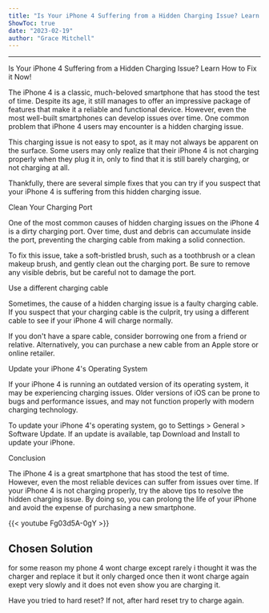 ```yaml
---
title: "Is Your iPhone 4 Suffering from a Hidden Charging Issue? Learn How to Fix it Now!"
ShowToc: true 
date: "2023-02-19"
author: "Grace Mitchell"
---
```

*****
Is Your iPhone 4 Suffering from a Hidden Charging Issue? Learn How to Fix it Now!

The iPhone 4 is a classic, much-beloved smartphone that has stood the test of time. Despite its age, it still manages to offer an impressive package of features that make it a reliable and functional device. However, even the most well-built smartphones can develop issues over time. One common problem that iPhone 4 users may encounter is a hidden charging issue.

This charging issue is not easy to spot, as it may not always be apparent on the surface. Some users may only realize that their iPhone 4 is not charging properly when they plug it in, only to find that it is still barely charging, or not charging at all.

Thankfully, there are several simple fixes that you can try if you suspect that your iPhone 4 is suffering from this hidden charging issue.

Clean Your Charging Port

One of the most common causes of hidden charging issues on the iPhone 4 is a dirty charging port. Over time, dust and debris can accumulate inside the port, preventing the charging cable from making a solid connection.

To fix this issue, take a soft-bristled brush, such as a toothbrush or a clean makeup brush, and gently clean out the charging port. Be sure to remove any visible debris, but be careful not to damage the port.

Use a different charging cable

Sometimes, the cause of a hidden charging issue is a faulty charging cable. If you suspect that your charging cable is the culprit, try using a different cable to see if your iPhone 4 will charge normally.

If you don't have a spare cable, consider borrowing one from a friend or relative. Alternatively, you can purchase a new cable from an Apple store or online retailer.

Update your iPhone 4's Operating System

If your iPhone 4 is running an outdated version of its operating system, it may be experiencing charging issues. Older versions of iOS can be prone to bugs and performance issues, and may not function properly with modern charging technology.

To update your iPhone 4's operating system, go to Settings > General > Software Update. If an update is available, tap Download and Install to update your iPhone.

Conclusion

The iPhone 4 is a great smartphone that has stood the test of time. However, even the most reliable devices can suffer from issues over time. If your iPhone 4 is not charging properly, try the above tips to resolve the hidden charging issue. By doing so, you can prolong the life of your iPhone and avoid the expense of purchasing a new smartphone.

{{< youtube Fg03d5A-0gY >}} 



## Chosen Solution
 for some reason my phone 4 wont charge except rarely i thought it was the charger and replace it but it only charged  once then it wont charge again exept very slowly and it does not even show you are charging it.

 Have you tried to hard reset? If not, after hard reset try to charge again.




